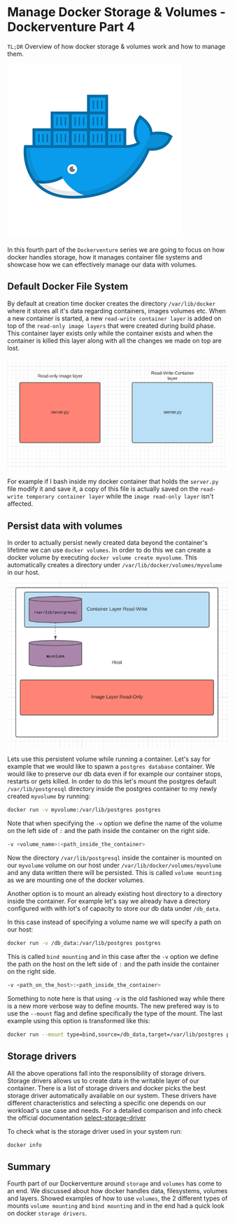 # Manage Docker Storage & Volumes - Dockerventure Part 4

`TL;DR` Overview of how docker storage & volumes work and how to manage them.

![](images/docker_logo.png)

In this fourth part of the `Dockerventure` series we are going to focus on how docker handles storage, how it manages container file systems and showcase how we can effectively manage our data with volumes.

## Default Docker File System

By default at creation time docker creates the directory `/var/lib/docker` where it stores all it's data regarding containers, images volumes etc. When a new container is started, a new `read-write container layer` is added on top of the `read-only image layers` that were created during build phase. This container layer exists only while the container exists and when the container is killed this layer along with all the changes we made on top are lost.

![](images/docker_container_layer.png)

For example if I bash inside my docker container that holds the `server.py` file modify it and save it, a copy of this file is actually saved on the `read-write temporary container layer` while the `image read-only layer` isn't affected.

## Persist data with volumes

In order to actually persist newly created data beyond the container's lifetime we can use `docker volumes`. In order to do this we can create a docker volume by executing `docker volume create myvolume`. This automatically creates a directory under `/var/lib/docker/volumes/myvolume` in our host.

![](images/docker_volumes.png)

Lets use this persistent volume while running a container. Let's say for example that we would like to spawn a `postgres database` container. We would like to preserve our db data even if for example our container stops, restarts or gets killed. In order to do this let's mount the postgres default `/var/lib/postgresql` directory inside the postgres container to my newly created `myvolume` by running:

```bash
docker run -v myvolume:/var/lib/postgres postgres
```

Note that when specifying the `-v` option we define the name of the volume on the left side of `:` and the path inside the container on the right side.

```bash
-v <volume_name>:<path_inside_the_container>
```

Now the directory `/var/lib/postgresql` inside the container is mounted on our `myvolume` volume on our host under `/var/lib/docker/volumes/myvolume` and any data written there will be persisted. This is called `volume mounting` as we are mounting one of the docker volumes.

Another option is to mount an already existing host directory to a directory inside the container. For example let's say we already have a directory configured with with lot's of capacity to store our db data under `/db_data`.

In this case instead of specifying a volume name we will specify a path on our host:

```bash
docker run -v /db_data:/var/lib/postgres postgres
```

This is called `bind mounting` and in this case after the `-v` option we define the path on the host on the left side of `:` and the path inside the container on the right side.

```bash
-v <path_on_the_host>:<path_inside_the_container>
```

Something to note here is that using `-v` is the old fashioned way while there is a new more verbose way to define mounts. The new prefered way is to use the `--mount` flag and define specifically the type of the mount. The last example using this option is transformed like this:

```bash
docker run --mount type=bind,source=/db_data,target=/var/lib/postgres postgres
```

## Storage drivers

All the above operations fall into the responsibility of storage drivers. Storage drivers allows us to create data in the writable layer of our container. There is a list of storage drivers and docker picks the best storage driver automatically available on our system. These drivers have different characteristics and selecting a specific one depends on our workload's use case and needs. For a detailed comparison and info check the official documentation [select-storage-driver](https://docs.docker.com/storage/storagedriver/select-storage-driver/)

To check what is the storage driver used in your system run:

```bash
docker info
```

## Summary

Fourth part of our Dockerventure around `storage` and `volumes` has come to an end. We discussed about how docker handles data, filesystems, volumes and layers. Showed examples of how to use `volumes`, the 2 different types of mounts `volume mounting` and `bind mounting` and in the end had a quick look on docker `storage drivers`.